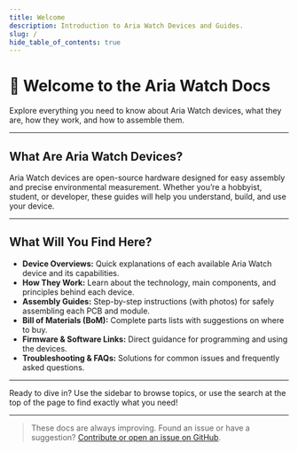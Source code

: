 ```yaml
---
title: Welcome
description: Introduction to Aria Watch Devices and Guides.
slug: /
hide_table_of_contents: true
---
```


# 👋 Welcome to the Aria Watch Docs

Explore everything you need to know about Aria Watch devices, what they are, how they work, and how to assemble them.

---

## What Are Aria Watch Devices?

Aria Watch devices are open-source hardware designed for easy assembly and precise environmental measurement. Whether you’re a hobbyist, student, or developer, these guides will help you understand, build, and use your device.

---

## What Will You Find Here?

- **Device Overviews:** Quick explanations of each available Aria Watch device and its capabilities.
- **How They Work:** Learn about the technology, main components, and principles behind each device.
- **Assembly Guides:** Step-by-step instructions (with photos) for safely assembling each PCB and module.
- **Bill of Materials (BoM):** Complete parts lists with suggestions on where to buy.
- **Firmware & Software Links:** Direct guidance for programming and using the devices.
- **Troubleshooting & FAQs:** Solutions for common issues and frequently asked questions.

---


Ready to dive in? Use the sidebar to browse topics, or use the search at the top of the page to find exactly what you need!

---

> These docs are always improving. Found an issue or have a suggestion? [Contribute or open an issue on GitHub](https://github.com/Aria-Watch/Aria-Watch-Website).

